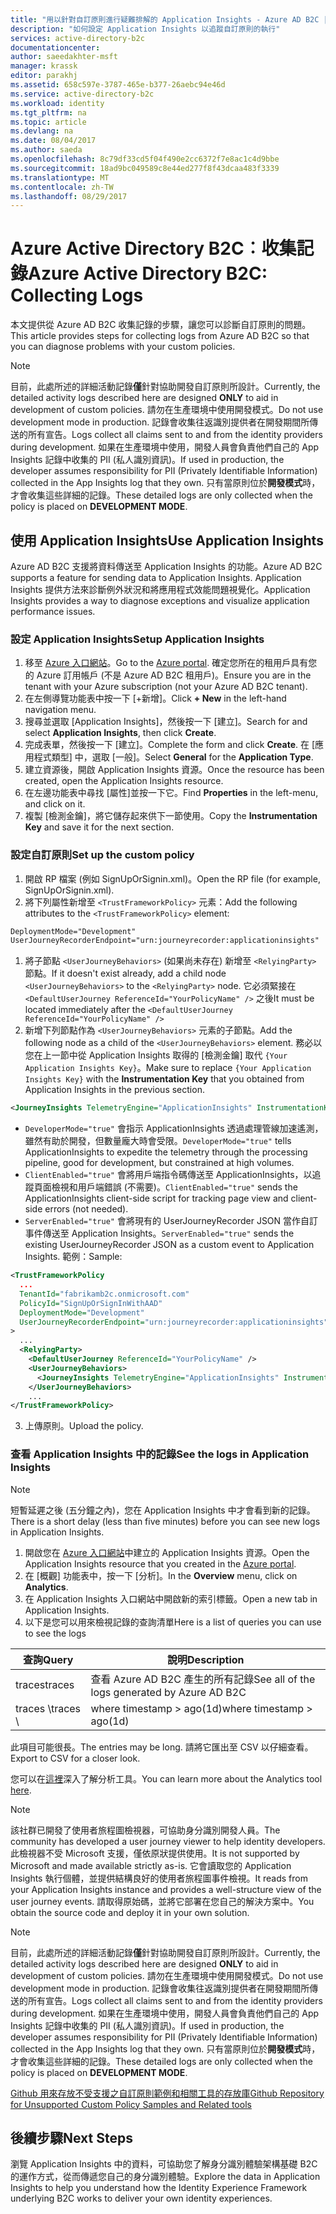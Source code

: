 ```yaml
---
title: "用以針對自訂原則進行疑難排解的 Application Insights - Azure AD B2C | Microsoft Docs"
description: "如何設定 Application Insights 以追蹤自訂原則的執行"
services: active-directory-b2c
documentationcenter: 
author: saeedakhter-msft
manager: krassk
editor: parakhj
ms.assetid: 658c597e-3787-465e-b377-26aebc94e46d
ms.service: active-directory-b2c
ms.workload: identity
ms.tgt_pltfrm: na
ms.topic: article
ms.devlang: na
ms.date: 08/04/2017
ms.author: saeda
ms.openlocfilehash: 8c79df33cd5f04f490e2cc6372f7e8ac1c4d9bbe
ms.sourcegitcommit: 18ad9bc049589c8e44ed277f8f43dcaa483f3339
ms.translationtype: MT
ms.contentlocale: zh-TW
ms.lasthandoff: 08/29/2017
---
```

# <a name="azure-active-directory-b2c-collecting-logs"></a><span data-ttu-id="dd947-103">Azure Active Directory B2C︰收集記錄</span><span class="sxs-lookup"><span data-stu-id="dd947-103">Azure Active Directory B2C: Collecting Logs</span></span>

<span data-ttu-id="dd947-104">本文提供從 Azure AD B2C 收集記錄的步驟，讓您可以診斷自訂原則的問題。</span><span class="sxs-lookup"><span data-stu-id="dd947-104">This article provides steps for collecting logs from Azure AD B2C so that you can diagnose problems with your custom policies.</span></span>

>[!NOTE]
><span data-ttu-id="dd947-105">目前，此處所述的詳細活動記錄**僅**針對協助開發自訂原則所設計。</span><span class="sxs-lookup"><span data-stu-id="dd947-105">Currently, the detailed activity logs described here are designed **ONLY** to aid in development of custom policies.</span></span> <span data-ttu-id="dd947-106">請勿在生產環境中使用開發模式。</span><span class="sxs-lookup"><span data-stu-id="dd947-106">Do not use development mode  in production.</span></span>  <span data-ttu-id="dd947-107">記錄會收集往返識別提供者在開發期間所傳送的所有宣告。</span><span class="sxs-lookup"><span data-stu-id="dd947-107">Logs collect all claims sent to and from the identity providers during development.</span></span>  <span data-ttu-id="dd947-108">如果在生產環境中使用，開發人員會負責他們自己的 App Insights 記錄中收集的 PII (私人識別資訊)。</span><span class="sxs-lookup"><span data-stu-id="dd947-108">If used in production, the developer assumes responsibility for PII (Privately Identifiable Information) collected in the App Insights log that they own.</span></span>  <span data-ttu-id="dd947-109">只有當原則位於**開發模式**時，才會收集這些詳細的記錄。</span><span class="sxs-lookup"><span data-stu-id="dd947-109">These detailed logs are only collected when the policy is placed on **DEVELOPMENT MODE**.</span></span>


## <a name="use-application-insights"></a><span data-ttu-id="dd947-110">使用 Application Insights</span><span class="sxs-lookup"><span data-stu-id="dd947-110">Use Application Insights</span></span>

<span data-ttu-id="dd947-111">Azure AD B2C 支援將資料傳送至 Application Insights 的功能。</span><span class="sxs-lookup"><span data-stu-id="dd947-111">Azure AD B2C supports a feature for sending data to Application Insights.</span></span>  <span data-ttu-id="dd947-112">Application Insights 提供方法來診斷例外狀況和將應用程式效能問題視覺化。</span><span class="sxs-lookup"><span data-stu-id="dd947-112">Application Insights provides a way to diagnose exceptions and visualize application performance issues.</span></span>

### <a name="setup-application-insights"></a><span data-ttu-id="dd947-113">設定 Application Insights</span><span class="sxs-lookup"><span data-stu-id="dd947-113">Setup Application Insights</span></span>

1. <span data-ttu-id="dd947-114">移至 [Azure 入口網站](https://portal.azure.com)。</span><span class="sxs-lookup"><span data-stu-id="dd947-114">Go to the [Azure portal](https://portal.azure.com).</span></span> <span data-ttu-id="dd947-115">確定您所在的租用戶具有您的 Azure 訂用帳戶 (不是 Azure AD B2C 租用戶)。</span><span class="sxs-lookup"><span data-stu-id="dd947-115">Ensure you are in the tenant with your Azure subscription (not your Azure AD B2C tenant).</span></span>
1. <span data-ttu-id="dd947-116">在左側導覽功能表中按一下 [+新增]。</span><span class="sxs-lookup"><span data-stu-id="dd947-116">Click **+ New** in the left-hand navigation menu.</span></span>
1. <span data-ttu-id="dd947-117">搜尋並選取 [Application Insights]，然後按一下 [建立]。</span><span class="sxs-lookup"><span data-stu-id="dd947-117">Search for and select **Application Insights**, then click **Create**.</span></span>
1. <span data-ttu-id="dd947-118">完成表單，然後按一下 [建立]。</span><span class="sxs-lookup"><span data-stu-id="dd947-118">Complete the form and click **Create**.</span></span> <span data-ttu-id="dd947-119">在 [應用程式類型] 中，選取 [一般]。</span><span class="sxs-lookup"><span data-stu-id="dd947-119">Select **General** for the **Application Type**.</span></span>
1. <span data-ttu-id="dd947-120">建立資源後，開啟 Application Insights 資源。</span><span class="sxs-lookup"><span data-stu-id="dd947-120">Once the resource has been created, open the Application Insights resource.</span></span>
1. <span data-ttu-id="dd947-121">在左邊功能表中尋找 [屬性]並按一下它。</span><span class="sxs-lookup"><span data-stu-id="dd947-121">Find **Properties** in the left-menu, and click on it.</span></span>
1. <span data-ttu-id="dd947-122">複製 [檢測金鑰]，將它儲存起來供下一節使用。</span><span class="sxs-lookup"><span data-stu-id="dd947-122">Copy the **Instrumentation Key** and save it for the next section.</span></span>

### <a name="set-up-the-custom-policy"></a><span data-ttu-id="dd947-123">設定自訂原則</span><span class="sxs-lookup"><span data-stu-id="dd947-123">Set up the custom policy</span></span>

1. <span data-ttu-id="dd947-124">開啟 RP 檔案 (例如 SignUpOrSignin.xml)。</span><span class="sxs-lookup"><span data-stu-id="dd947-124">Open the RP file (for example, SignUpOrSignin.xml).</span></span>
1. <span data-ttu-id="dd947-125">將下列屬性新增至 `<TrustFrameworkPolicy>` 元素：</span><span class="sxs-lookup"><span data-stu-id="dd947-125">Add the following attributes to the `<TrustFrameworkPolicy>` element:</span></span>

  ```XML
  DeploymentMode="Development"
  UserJourneyRecorderEndpoint="urn:journeyrecorder:applicationinsights"
  ```

1. <span data-ttu-id="dd947-126">將子節點 `<UserJourneyBehaviors>` (如果尚未存在) 新增至 `<RelyingParty>` 節點。</span><span class="sxs-lookup"><span data-stu-id="dd947-126">If it doesn't exist already, add a child node `<UserJourneyBehaviors>` to the `<RelyingParty>` node.</span></span> <span data-ttu-id="dd947-127">它必須緊接在 `<DefaultUserJourney ReferenceId="YourPolicyName" />` 之後</span><span class="sxs-lookup"><span data-stu-id="dd947-127">It must be located immediately after the `<DefaultUserJourney ReferenceId="YourPolicyName" />`</span></span>
2. <span data-ttu-id="dd947-128">新增下列節點作為 `<UserJourneyBehaviors>` 元素的子節點。</span><span class="sxs-lookup"><span data-stu-id="dd947-128">Add the following node as a child of the `<UserJourneyBehaviors>` element.</span></span> <span data-ttu-id="dd947-129">務必以您在上一節中從 Application Insights 取得的 [檢測金鑰] 取代 `{Your Application Insights Key}`。</span><span class="sxs-lookup"><span data-stu-id="dd947-129">Make sure to replace `{Your Application Insights Key}` with the **Instrumentation Key** that you obtained from Application Insights in the previous section.</span></span>

  ```XML
  <JourneyInsights TelemetryEngine="ApplicationInsights" InstrumentationKey="{Your Application Insights Key}" DeveloperMode="true" ClientEnabled="false" ServerEnabled="true" TelemetryVersion="1.0.0" />
  ```

  * <span data-ttu-id="dd947-130">`DeveloperMode="true"` 會指示 ApplicationInsights 透過處理管線加速遙測，雖然有助於開發，但數量龐大時會受限。</span><span class="sxs-lookup"><span data-stu-id="dd947-130">`DeveloperMode="true"` tells ApplicationInsights to expedite the telemetry through the processing pipeline, good for development, but constrained at high volumes.</span></span>
  * <span data-ttu-id="dd947-131">`ClientEnabled="true"` 會將用戶端指令碼傳送至 ApplicationInsights，以追蹤頁面檢視和用戶端錯誤 (不需要)。</span><span class="sxs-lookup"><span data-stu-id="dd947-131">`ClientEnabled="true"` sends the ApplicationInsights client-side script for tracking page view and client-side errors (not needed).</span></span>
  * <span data-ttu-id="dd947-132">`ServerEnabled="true"` 會將現有的 UserJourneyRecorder JSON 當作自訂事件傳送至 Application Insights。</span><span class="sxs-lookup"><span data-stu-id="dd947-132">`ServerEnabled="true"` sends the existing UserJourneyRecorder JSON as a custom event to Application Insights.</span></span>
<span data-ttu-id="dd947-133">範例：</span><span class="sxs-lookup"><span data-stu-id="dd947-133">Sample:</span></span>

  ```XML
  <TrustFrameworkPolicy
    ...
    TenantId="fabrikamb2c.onmicrosoft.com"
    PolicyId="SignUpOrSignInWithAAD"
    DeploymentMode="Development"
    UserJourneyRecorderEndpoint="urn:journeyrecorder:applicationinsights"
  >
    ...
    <RelyingParty>
      <DefaultUserJourney ReferenceId="YourPolicyName" />
      <UserJourneyBehaviors>
        <JourneyInsights TelemetryEngine="ApplicationInsights" InstrumentationKey="{Your Application Insights Key}" DeveloperMode="true" ClientEnabled="false" ServerEnabled="true" TelemetryVersion="1.0.0" />
      </UserJourneyBehaviors>
      ...
  </TrustFrameworkPolicy>
  ```

3. <span data-ttu-id="dd947-134">上傳原則。</span><span class="sxs-lookup"><span data-stu-id="dd947-134">Upload the policy.</span></span>

### <a name="see-the-logs-in-application-insights"></a><span data-ttu-id="dd947-135">查看 Application Insights 中的記錄</span><span class="sxs-lookup"><span data-stu-id="dd947-135">See the logs in Application Insights</span></span>

>[!NOTE]
> <span data-ttu-id="dd947-136">短暫延遲之後 (五分鐘之內)，您在 Application Insights 中才會看到新的記錄。</span><span class="sxs-lookup"><span data-stu-id="dd947-136">There is a short delay (less than five minutes) before you can see new logs in Application Insights.</span></span>

1. <span data-ttu-id="dd947-137">開啟您在 [Azure 入口網站](https://portal.azure.com)中建立的 Application Insights 資源。</span><span class="sxs-lookup"><span data-stu-id="dd947-137">Open the Application Insights resource that you created in the [Azure portal](https://portal.azure.com).</span></span>
1. <span data-ttu-id="dd947-138">在 [概觀] 功能表中，按一下 [分析]。</span><span class="sxs-lookup"><span data-stu-id="dd947-138">In the **Overview** menu, click on **Analytics**.</span></span>
1. <span data-ttu-id="dd947-139">在 Application Insights 入口網站中開啟新的索引標籤。</span><span class="sxs-lookup"><span data-stu-id="dd947-139">Open a new tab in Application Insights.</span></span>
1. <span data-ttu-id="dd947-140">以下是您可以用來檢視記錄的查詢清單</span><span class="sxs-lookup"><span data-stu-id="dd947-140">Here is a list of queries you can use to see the logs</span></span>

| <span data-ttu-id="dd947-141">查詢</span><span class="sxs-lookup"><span data-stu-id="dd947-141">Query</span></span> | <span data-ttu-id="dd947-142">說明</span><span class="sxs-lookup"><span data-stu-id="dd947-142">Description</span></span> |
|---------------------|--------------------|
<span data-ttu-id="dd947-143">traces</span><span class="sxs-lookup"><span data-stu-id="dd947-143">traces</span></span> | <span data-ttu-id="dd947-144">查看 Azure AD B2C 產生的所有記錄</span><span class="sxs-lookup"><span data-stu-id="dd947-144">See all of the logs generated by Azure AD B2C</span></span> |
<span data-ttu-id="dd947-145">traces \\</span><span class="sxs-lookup"><span data-stu-id="dd947-145">traces \\</span></span>| <span data-ttu-id="dd947-146">where timestamp > ago(1d)</span><span class="sxs-lookup"><span data-stu-id="dd947-146">where timestamp > ago(1d)</span></span> | <span data-ttu-id="dd947-147">查看 Azure AD B2C 在最後一天產生的所有記錄</span><span class="sxs-lookup"><span data-stu-id="dd947-147">See all of the logs generated by Azure AD B2C for the last day</span></span>

<span data-ttu-id="dd947-148">此項目可能很長。</span><span class="sxs-lookup"><span data-stu-id="dd947-148">The entries may be long.</span></span>  <span data-ttu-id="dd947-149">請將它匯出至 CSV 以仔細查看。</span><span class="sxs-lookup"><span data-stu-id="dd947-149">Export to CSV for a closer look.</span></span>

<span data-ttu-id="dd947-150">您可以在[這裡](https://docs.microsoft.com/azure/application-insights/app-insights-analytics)深入了解分析工具。</span><span class="sxs-lookup"><span data-stu-id="dd947-150">You can learn more about the Analytics tool [here](https://docs.microsoft.com/azure/application-insights/app-insights-analytics).</span></span>

>[!NOTE]
><span data-ttu-id="dd947-151">該社群已開發了使用者旅程圖檢視器，可協助身分識別開發人員。</span><span class="sxs-lookup"><span data-stu-id="dd947-151">The community has developed a user journey viewer to help identity developers.</span></span>  <span data-ttu-id="dd947-152">此檢視器不受 Microsoft 支援，僅依原狀提供使用。</span><span class="sxs-lookup"><span data-stu-id="dd947-152">It is not supported by Microsoft and made available strictly as-is.</span></span>  <span data-ttu-id="dd947-153">它會讀取您的 Application Insights 執行個體，並提供結構良好的使用者旅程圖事件檢視。</span><span class="sxs-lookup"><span data-stu-id="dd947-153">It reads from your Application Insights instance and provides a well-structure view of the user journey events.</span></span>  <span data-ttu-id="dd947-154">請取得原始碼，並將它部署在您自己的解決方案中。</span><span class="sxs-lookup"><span data-stu-id="dd947-154">You obtain the source code and deploy it in your own solution.</span></span>

>[!NOTE]
><span data-ttu-id="dd947-155">目前，此處所述的詳細活動記錄**僅**針對協助開發自訂原則所設計。</span><span class="sxs-lookup"><span data-stu-id="dd947-155">Currently, the detailed activity logs described here are designed **ONLY** to aid in development of custom policies.</span></span> <span data-ttu-id="dd947-156">請勿在生產環境中使用開發模式。</span><span class="sxs-lookup"><span data-stu-id="dd947-156">Do not use development mode in production.</span></span>  <span data-ttu-id="dd947-157">記錄會收集往返識別提供者在開發期間所傳送的所有宣告。</span><span class="sxs-lookup"><span data-stu-id="dd947-157">Logs collect all claims sent to and from the identity providers during development.</span></span>  <span data-ttu-id="dd947-158">如果在生產環境中使用，開發人員會負責他們自己的 App Insights 記錄中收集的 PII (私人識別資訊)。</span><span class="sxs-lookup"><span data-stu-id="dd947-158">If used in production, the developer assumes responsibility for PII (Privately Identifiable Information) collected in the App Insights log that they own.</span></span>  <span data-ttu-id="dd947-159">只有當原則位於**開發模式**時，才會收集這些詳細的記錄。</span><span class="sxs-lookup"><span data-stu-id="dd947-159">These detailed logs are only collected when the policy is placed on **DEVELOPMENT MODE**.</span></span>

[<span data-ttu-id="dd947-160">Github 用來存放不受支援之自訂原則範例和相關工具的存放庫</span><span class="sxs-lookup"><span data-stu-id="dd947-160">Github Repository for Unsupported Custom Policy Samples and Related tools</span></span>](https://github.com/Azure-Samples/active-directory-b2c-advanced-policies)



## <a name="next-steps"></a><span data-ttu-id="dd947-161">後續步驟</span><span class="sxs-lookup"><span data-stu-id="dd947-161">Next Steps</span></span>

<span data-ttu-id="dd947-162">瀏覽 Application Insights 中的資料，可協助您了解身分識別體驗架構基礎 B2C 的運作方式，從而傳遞您自己的身分識別體驗。</span><span class="sxs-lookup"><span data-stu-id="dd947-162">Explore the data in Application Insights to help you understand how the Identity Experience Framework underlying B2C works to deliver your own identity experiences.</span></span>
